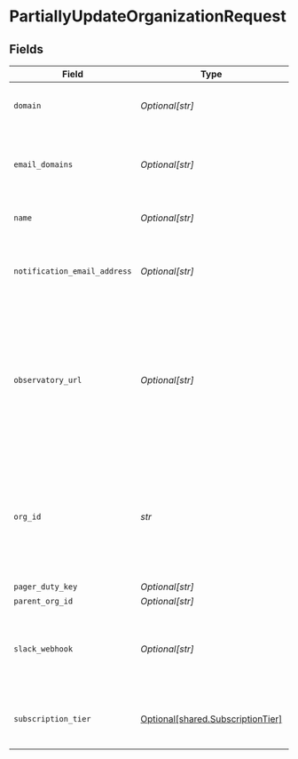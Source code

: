 # PartiallyUpdateOrganizationRequest


## Fields

| Field                                                                                                                                                        | Type                                                                                                                                                         | Required                                                                                                                                                     | Description                                                                                                                                                  | Example                                                                                                                                                      |
| ------------------------------------------------------------------------------------------------------------------------------------------------------------ | ------------------------------------------------------------------------------------------------------------------------------------------------------------ | ------------------------------------------------------------------------------------------------------------------------------------------------------------ | ------------------------------------------------------------------------------------------------------------------------------------------------------------ | ------------------------------------------------------------------------------------------------------------------------------------------------------------ |
| `domain`                                                                                                                                                     | *Optional[str]*                                                                                                                                              | :heavy_minus_sign:                                                                                                                                           | Domain associated with this organization                                                                                                                     | acme.ai                                                                                                                                                      |
| `email_domains`                                                                                                                                              | *Optional[str]*                                                                                                                                              | :heavy_minus_sign:                                                                                                                                           | Email domains associated with this organization, as a comma separated list                                                                                   | acme.ai,acme.com                                                                                                                                             |
| `name`                                                                                                                                                       | *Optional[str]*                                                                                                                                              | :heavy_minus_sign:                                                                                                                                           | The name of the organization                                                                                                                                 | ACME, Inc                                                                                                                                                    |
| `notification_email_address`                                                                                                                                 | *Optional[str]*                                                                                                                                              | :heavy_minus_sign:                                                                                                                                           | Email address that should be used for notifications for this organization                                                                                    | notifications@acme.ai                                                                                                                                        |
| `observatory_url`                                                                                                                                            | *Optional[str]*                                                                                                                                              | :heavy_minus_sign:                                                                                                                                           | Url that users of this organization will be redirected to in some cases (such as via Siren notifications). NOTE: should NOT be followed by a trailing slash! | https://hub.whylabsapp.com                                                                                                                                   |
| `org_id`                                                                                                                                                     | *str*                                                                                                                                                        | :heavy_check_mark:                                                                                                                                           | The unique ID of an organization. If an organization with this ID does not exist, this method will throw an exception.                                       |                                                                                                                                                              |
| `pager_duty_key`                                                                                                                                             | *Optional[str]*                                                                                                                                              | :heavy_minus_sign:                                                                                                                                           | N/A                                                                                                                                                          | abc-def-ghi-jkl                                                                                                                                              |
| `parent_org_id`                                                                                                                                              | *Optional[str]*                                                                                                                                              | :heavy_minus_sign:                                                                                                                                           | N/A                                                                                                                                                          | abc-def-ghi-jkl                                                                                                                                              |
| `slack_webhook`                                                                                                                                              | *Optional[str]*                                                                                                                                              | :heavy_minus_sign:                                                                                                                                           | Slack Webhook that should be used for notifications for this organization                                                                                    | https://hooks.slack.com/services/foo/bar                                                                                                                     |
| `subscription_tier`                                                                                                                                          | [Optional[shared.SubscriptionTier]](../../models/shared/subscriptiontier.md)                                                                                 | :heavy_minus_sign:                                                                                                                                           | Organization's subscription tier. Should be PAID for real customers                                                                                          |                                                                                                                                                              |